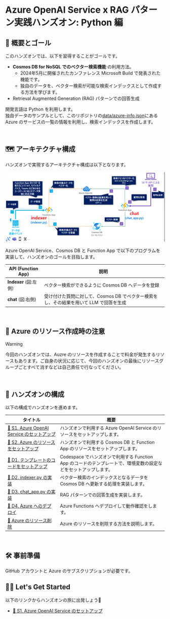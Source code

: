 # Azure OpenAI Service x RAG パターン実践ハンズオン: Python 編

## 💫 概要とゴール

このハンズオンでは、以下を習得することがゴールです。

- **Cosmos DB for NoSQL でのベクター検索機能** の利用方法。
  - 2024年5月に開催されたカンファレンス Microsoft Build で発表された機能です。
  - 独自のデータを、ベクター検索が可能な検索インデックスとして作成する方法を学びます。
- Retrieval Augmented Generation (RAG) パターンでの回答生成

開発言語は Python を利用します。  
独自データのサンプルとして、このリポジトリの[data/azure-info.json](./data/azure-info.json)にある Azure のサービスの一覧の情報を利用し、検索インデックスを作成します。

<br>

## 🗺️ アーキテクチャ構成

ハンズオンで実現するアーキテクチャ構成は以下となります。

![image](./docs/images/architecture.png)

Azure OpenAI Service、Cosmos DB と Function App で以下のプログラムを実装して、ハンズオンのゴールを目指します。

API (Function App) | 説明
--- | ---
**Indexer** (図:左側) | ベクター検索ができるように Cosmos DB へデータを登録
**chat** (図:右側) | 受け付けた質問に対して、Cosmos DB でベクター検索をし、その結果を用いて LLM で回答を生成

<br>

## 🚧 Azure のリソース作成時の注意

> [!WARNING]
> 今回のハンズオンでは、Auzre のリソースを作成することで料金が発生するリソースもあります。ご自身の状況に応じて、今回のハンズオンの最後にリソースグループごとすべて消すなどは自己責任で行なってください。

<br>

## 🔖 ハンズオンの構成

以下の構成でハンズオンを進めます。

タイトル | 概要
--- | ---
[🧪 S1. Azure OpenAI Service のセットアップ](./docs/setup-azure-openai.md) | ハンズオンで利用する Azure OpenAI Service のリソースをセットアップします。
[🧪 S2. Azure のリソースをセットアップ](./docs/setup-azure-resources.md) | ハンズオンで利用する Cosmos DB と Function App のリソースをセットアップします。
[🧪 D1. テンプレートのコードをセットアップ](./docs/setup-function-app-code.md) | Codespace でハンズオンで利用する Function App のコードのテンプレートで、環境変数の設定などをセットアップします。
[🧪 D2. indexer.py の実装](./docs/implement-indexer.md) | ベクター検索のインデックスとなるデータを Cosmos DB へ更新する処理を実装します。
[🧪 D3. chat_app.py の実装](./docs/implement-chat.md) | RAG パターンでの回答生成を実装します。
[🧪 D4. Azure へのデプロイ](./docs/deploy-to-azure.md) | Azure Functions へデプロイして動作確認をします。
[🚮 Azure のリソース削除](./docs/remove-azure-resources.md) | Azure のリソースを削除する方法を説明します。

<br>

## 🛠️ 事前準備

GitHub アカウントと Azure のサブスクリプションが必要です。

## 🧑‍💻 Let's Get Started

以下のリンクからハンズオンの旅に出発しょう🚀

- [🧪 S1. Azure OpenAI Service のセットアップ](./docs/setup-azure-openai.md)

